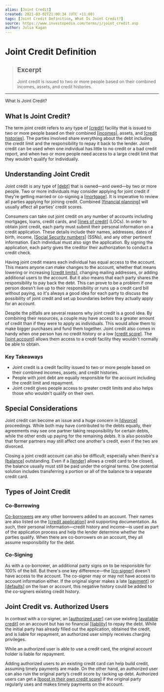 ```yaml
---
alias: [Joint Credit]
created: 2021-03-02T21:00:34 (UTC +11:00)
tags: [Joint Credit Definition, What Is Joint Credit?]
source: https://www.investopedia.com/terms/j/joint_credit.asp
author: Julia Kagan
---
```


# Joint Credit Definition

> ## Excerpt
> Joint credit is issued to two or more people based on their combined incomes, assets, and credit histories.

---

What Is Joint Credit?
## What Is Joint Credit?

The term joint credit refers to any type of [[credit]](https://www.investopedia.com/terms/c/credit.asp) facility that is issued to two or more people based on their combined [[incomes]](https://www.investopedia.com/terms/i/income.asp), assets, and [[credit histories]](https://www.investopedia.com/terms/c/credit-history.asp). The parties involved share everything about the debt including the credit limit and the responsibility to repay it back to the lender. Joint credit can be used when one individual has little to no credit or a bad credit report, and when two or more people need access to a large credit limit that they wouldn't qualify for individually.

## Understanding Joint Credit

Joint credit is any type of [[debt]](https://www.investopedia.com/terms/d/debt.asp) that is owned—and owed—by two or more people. Two or more individuals may consider applying for joint credit if they're getting married or co-signing a [[mortgage]](https://www.investopedia.com/terms/m/mortgage.asp). It is imperative to review all parties applying for joining credit. Combined [[financial planning]](https://www.investopedia.com/financial-planning-4427750) will usually affect all parties’ credit scores.

Consumers can take out joint credit on any number of accounts including mortgages, loans, credit cards, and [[lines of credit]](https://www.investopedia.com/terms/l/lineofcredit.asp) (LOCs). In order to obtain joint credit, each party must submit their personal information on a credit application. These details include their names, addresses, dates of birth, income, [[Social Security numbers]](https://www.investopedia.com/terms/s/ssn.asp) (SSNs), and any other pertinent information. Each individual must also sign the application. By signing the application, each party gives the creditor their authorization to conduct a credit check.

Having joint credit means each individual has equal access to the account. This means anyone can make changes to the account, whether that means lowering or increasing [[credit limits]](https://www.investopedia.com/terms/c/credit_limit.asp), changing mailing addresses, or adding additional users to the account. But it also means that each party shares the responsibility to pay back the debt. This can prove to be a problem if one person doesn't live up to their responsibility or runs up a credit card bill without paying, so it's always a good idea for each party to discuss the possibility of joint credit and set up boundaries before they actually apply for an account.

Despite the pitfalls are several reasons why joint credit is a good idea. By combining their resources, a couple may have access to a greater amount of credit than if they were to apply as individuals. This would allow them to make bigger purchases and fund them together. Joint credit also comes in handy when one person has no credit history or a low [[credit score]](https://www.investopedia.com/terms/c/credit_score.asp). The [[joint account]](https://www.investopedia.com/terms/j/jointaccount.asp) allows them access to a credit facility they wouldn't normally be able to obtain.

### Key Takeaways

-   Joint credit is a credit facility issued to two or more people based on their combined incomes, assets, and credit histories. 
-   People with joint debt are equally responsible for the account including the credit limit and repayment.
-   Joint credit gives people access to greater credit limits and also helps those who wouldn't qualify on their own.

## Special Considerations

Joint credit can become an issue and a huge concern in [[divorce]](https://www.investopedia.com/separation-and-divorce-4689711) proceedings. While both may have contributed to the debts equally, their agreements may see one partner taking responsibility for certain debts, while the other ends up paying for the remaining debts. It is also possible that former partners may still affect one another's credit, even if the two are divorced.

Closing a joint credit account can also be difficult, especially when there's a [[balance]](https://www.investopedia.com/terms/a/accountbalance.asp) outstanding. Even if a [[lender]](https://www.investopedia.com/terms/l/lender.asp) allows a credit card to be closed, the balance usually must still be paid under the original terms. One potential solution includes transferring a portion or all of the balance to a separate credit card.

## Types of Joint Credit

### Co-Borrowing

[Co-borrowers](https://www.investopedia.com/terms/c/co_borrowers.asp) are any other borrowers added to an account. Their names are also listed on the [[credit application]](https://www.investopedia.com/terms/c/credit-application.asp) and supporting documentation. As such, their personal information—credit history and income—is used as part of the application process and help the lender determine whether the parties qualify. When there are co-borrowers on an account, they all assume responsibility for the debt.

### Co-Signing

As with a co-borrower, an additional party signs on to be responsible for 100% of the bill. But there's one key difference—the [[co-signer]](https://www.investopedia.com/terms/c/co_sign.asp) doesn't have access to the account. The co-signer may or may not have access to account information either. If the original signer makes a late [[payment]](https://www.investopedia.com/terms/p/payment.asp) or [[defaults]](https://www.investopedia.com/terms/d/default2.asp) on the loan or account, this negative history could be added to the co-signers existing credit history.

## Joint Credit vs. Authorized Users

In contrast with a co-signer, an [[authorized user]](https://www.investopedia.com/terms/c/credit-card-authorized-user.asp) can use existing [[available credit]](https://www.investopedia.com/terms/a/available-credit.asp) on an account but has no financial [[liability]](https://www.investopedia.com/terms/l/liability.asp) to repay the debt. While the initial party has already filled out the application, obtained the credit, and is liable for repayment, an authorized user simply receives charging privileges.

While an authorized user is able to use a credit card, the original account holder is liable for repayment.

Adding authorized users to an existing credit card can help build credit, assuming timely payments are made. On the other hand, an authorized user can also ruin the original party’s credit score by racking up debt. Authorized users can get a [[boost in their own credit score]](https://www.investopedia.com/how-to-improve-your-credit-score-4590097) if the original party regularly uses and makes timely payments on the account.
